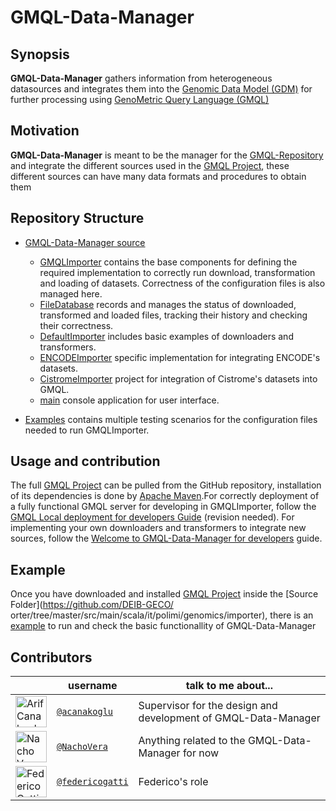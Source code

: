 # GMQL-Data-Manager

## Synopsis

**GMQL-Data-Manager** gathers information from heterogeneous datasources and integrates them into the [Genomic Data Model (GDM)](http://www.sciencedirect.com/science/article/pii/S1046202316303012) for further processing using [GenoMetric Query Language (GMQL)](http://www.bioinformatics.deib.polimi.it/genomic_computing/GMQLsystem/)

## Motivation

**GMQL-Data-Manager** is meant to be the manager for the [GMQL-Repository](https://github.com/DEIB-GECO/GMQL/tree/master/GMQL-Repository) and integrate the different sources used in the [GMQL Project](https://github.com/DEIB-GECO/GMQL), these different sources can have many data formats and procedures to obtain them

## Repository Structure

* [GMQL-Data-Manager source](https://github.com/DEIB-GECO/GMQL-Data-Manager/tree/master/src/main/scala/it/polimi/genomics/importer)
   * [GMQLImporter](https://github.com/DEIB-GECO/GMQL-Data-Manager/tree/master/src/main/scala/it/polimi/genomics/importer/GMQLImporter) contains the base components for defining the required implementation to correctly run download, transformation and loading of datasets. Correctness of the configuration files is also managed here.
   * [FileDatabase](https://github.com/DEIB-GECO/GMQL-Data-Manager/tree/master/src/main/scala/it/polimi/genomics/importer/FileDatabase) records and manages the status of downloaded, transformed and loaded files, tracking their history and checking their correctness.
   * [DefaultImporter](https://github.com/DEIB-GECO/GMQL-Data-Manager/tree/master/src/main/scala/it/polimi/genomics/importer/DefaultImporter) includes basic examples of downloaders and transformers.
   * [ENCODEImporter](https://github.com/DEIB-GECO/GMQL-Data-Manager/tree/master/src/main/scala/it/polimi/genomics/importer/ENCODEImporter) specific implementation for integrating ENCODE's datasets.
   * [CistromeImporter](https://github.com/DEIB-GECO/GMQL-Data-Manager/tree/master/src/main/scala/it/polimi/genomics/importer/CistromeImporter) project for integration of Cistrome's datasets into GMQL.
   * [main](https://github.com/DEIB-GECO/GMQL-Data-Manager/tree/master/src/main/scala/it/polimi/genomics/importer/main) console application for user interface.

* [Examples](https://github.com/DEIB-GECO/GMQL-Data-Manager/tree/master/Example) contains multiple testing scenarios for the configuration files needed to run GMQLImporter.

## Usage and contribution

The full [GMQL Project](https://github.com/DEIB-GECO/GMQL) can be pulled from the GitHub repository, installation of its dependencies is done by [Apache Maven](https://maven.apache.org/).For correctly deployment of a fully functional GMQL server for developing in GMQLImporter, follow the [GMQL Local deployment for developers Guide](https://docs.google.com/document/d/14ZnvL7vMJHZY5sNy3lcP-HidlCdxcLPfIwCD2nBAxvc/edit?usp=sharing) (revision needed). For implementing your own downloaders and transformers to integrate new sources, follow the [Welcome to GMQL-Data-Manager for developers](https://docs.google.com/document/d/10A0fS6j4yp252rJdFiQUUkAMjyPgvo0M08dfFVKe8bU/edit?usp=sharing) guide.

## Example

Once you have downloaded and installed [GMQL Project](https://github.com/DEIB-GECO/GMQL) inside the [Source Folder](https://github.com/DEIB-GECO/
orter/tree/master/src/main/scala/it/polimi/genomics/importer), there is an [example](https://github.com/DEIB-GECO/GMQL-Data-Manager/tree/master/Example) to run and check the basic functionallity of GMQL-Data-Manager

## Contributors
|           | username                                           | talk to me about...                               |
|-----------|----------------------------------------------------|---------------------------------------------------|
|<img src="https://avatars.githubusercontent.com/acanakoglu"      height="50px" title="Arif Canakoglu"/>        | [`@acanakoglu`](https://github.com/acanakoglu)           | Supervisor for the design and development of GMQL-Data-Manager |
|<img src="https://avatars.githubusercontent.com/nachodox"      height="50px" title="Nacho Vera"/>        | [`@NachoVera`](https://github.com/nachodox)           | Anything related to the GMQL-Data-Manager for now |
|<img src="https://avatars.githubusercontent.com/federicogatti"      height="50px" title="Federico Gatti"/>        | [`@federicogatti`](https://github.com/federicogatti)           | Federico's role |
